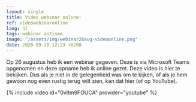 ```yaml
---
layout: single
title: Video webinar online!
ref: videowebinaronline
lang: nl
tags: webinar autisme
image: "/assets/img/webinar26aug-videoonline.png"
date: 2020-09-28 12:23 +0200
---
```

Op 26 augustus heb ik een webinar gegeven. Deze is via Microsoft Teams opgenomen en deze opname heb ik online gezet.
Deze video is hier te bekijken. Dus als je niet in de gelegenheid was om te kijken, of als je hem gewoon nog even rustig terug wilt zien, kan dat hier (of op YouTube).

{% include video id="0vltm9FOUCA" provider="youtube" %}
